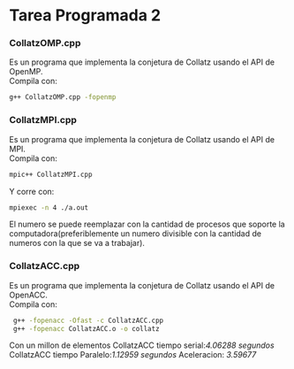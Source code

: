 # Tarea Programada 2

### CollatzOMP.cpp
Es un programa que implementa la conjetura de Collatz usando el API de OpenMP.  
Compila con:  
```bash
g++ CollatzOMP.cpp -fopenmp
```
  
### CollatzMPI.cpp  
Es un programa que implementa la conjetura de Collatz usando el API de MPI.  
Compila con:  
```bash
mpic++ CollatzMPI.cpp 
```  
Y corre con:  
```bash
mpiexec -n 4 ./a.out
```  
El numero se puede reemplazar con la cantidad de procesos que soporte la computadora(preferiblemente un numero divisible con la cantidad de numeros con la que se va a trabajar).
  
### CollatzACC.cpp  
Es un programa que implementa la conjetura de Collatz usando el API de OpenACC.  
Compila con:  
```bash
 g++ -fopenacc -Ofast -c CollatzACC.cpp
 g++ -fopenacc CollatzACC.o -o collatz
```  
Con un millon de elementos 
CollatzACC tiempo serial:*4.06288 segundos*
CollatzACC tiempo Paralelo:*1.12959 segundos*
Aceleracion: *3.59677* 

